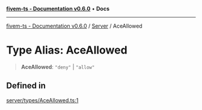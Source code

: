 [**fivem-ts - Documentation v0.6.0**](../../../README.md) • **Docs**

***

[fivem-ts - Documentation v0.6.0](../../../README.md) / [Server](../README.md) / AceAllowed

# Type Alias: AceAllowed

> **AceAllowed**: `"deny"` \| `"allow"`

## Defined in

[server/types/AceAllowed.ts:1](https://github.com/Purpose-Dev/fivem-ts/blob/main/src/server/types/AceAllowed.ts#L1)
